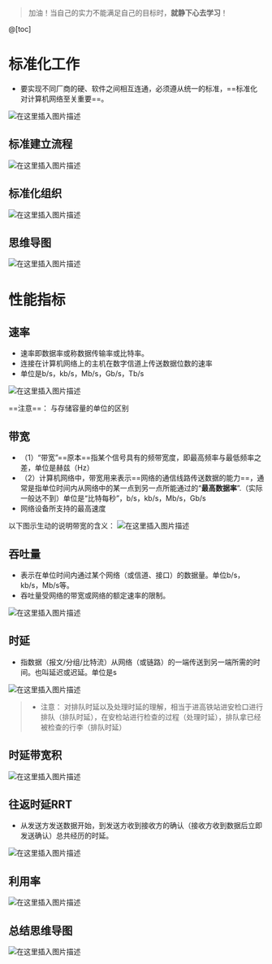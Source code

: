 ﻿> 加油！当自己的实力不能满足自己的目标时，**就静下心去学习**！

@[toc]
# 标准化工作
- 要实现不同厂商的硬、软件之间相互连通，必须遵从统一的标准，==标准化对计算机网络至关重要==。

![在这里插入图片描述](https://img-blog.csdnimg.cn/20210719111255749.png?x-oss-process=image/watermark,type_ZmFuZ3poZW5naGVpdGk,shadow_10,text_aHR0cHM6Ly9ibG9nLmNzZG4ubmV0L1F1YW50dW1Zb3U=,size_16,color_FFFFFF,t_70)
## 标准建立流程
![在这里插入图片描述](https://img-blog.csdnimg.cn/20210719111505610.png?x-oss-process=image/watermark,type_ZmFuZ3poZW5naGVpdGk,shadow_10,text_aHR0cHM6Ly9ibG9nLmNzZG4ubmV0L1F1YW50dW1Zb3U=,size_16,color_FFFFFF,t_70)
## 标准化组织
![在这里插入图片描述](https://img-blog.csdnimg.cn/20210719111638195.png?x-oss-process=image/watermark,type_ZmFuZ3poZW5naGVpdGk,shadow_10,text_aHR0cHM6Ly9ibG9nLmNzZG4ubmV0L1F1YW50dW1Zb3U=,size_16,color_FFFFFF,t_70)
## 思维导图
![在这里插入图片描述](https://img-blog.csdnimg.cn/20210719111803432.png?x-oss-process=image/watermark,type_ZmFuZ3poZW5naGVpdGk,shadow_10,text_aHR0cHM6Ly9ibG9nLmNzZG4ubmV0L1F1YW50dW1Zb3U=,size_16,color_FFFFFF,t_70)
# 性能指标
## 速率
- 速率即数据率或称数据传输率或比特率。
- 连接在计算机网络上的主机在数字信道上传送数据位数的速率
- 单位是b/s，kb/s，Mb/s，Gb/s，Tb/s

![在这里插入图片描述](https://img-blog.csdnimg.cn/2021071911242142.png?x-oss-process=image/watermark,type_ZmFuZ3poZW5naGVpdGk,shadow_10,text_aHR0cHM6Ly9ibG9nLmNzZG4ubmV0L1F1YW50dW1Zb3U=,size_16,color_FFFFFF,t_70)

==注意==： 与存储容量的单位的区别

## 带宽
- （1）“带宽”==原本==指某个信号具有的频带宽度，即最高频率与最低频率之差，单位是赫兹（Hz）
- （2）计算机网络中，带宽用来表示==网络的通信线路传送数据的能力==，通常是指单位时间内从网络中的某一点到另一点所能通过的“**最高数据率**”.（实际一般达不到）单位是“比特每秒”，b/s，kb/s，Mb/s，Gb/s
- 网络设备所支持的最高速度

以下图示生动的说明带宽的含义：
![在这里插入图片描述](https://img-blog.csdnimg.cn/20210719113413455.png?x-oss-process=image/watermark,type_ZmFuZ3poZW5naGVpdGk,shadow_10,text_aHR0cHM6Ly9ibG9nLmNzZG4ubmV0L1F1YW50dW1Zb3U=,size_16,color_FFFFFF,t_70)

## 吞吐量
- 表示在单位时间内通过某个网络（或信道、接口）的数据量。单位b/s，kb/s，Mb/s等。
- 吞吐量受网络的带宽或网络的额定速率的限制。

![在这里插入图片描述](https://img-blog.csdnimg.cn/20210719114253718.png?x-oss-process=image/watermark,type_ZmFuZ3poZW5naGVpdGk,shadow_10,text_aHR0cHM6Ly9ibG9nLmNzZG4ubmV0L1F1YW50dW1Zb3U=,size_16,color_FFFFFF,t_70)
## 时延
- 指数据（报文/分组/比特流）从网络（或链路）的一端传送到另一端所需的时间。也叫延迟或迟延。单位是s
 
 
![在这里插入图片描述](https://img-blog.csdnimg.cn/20210720083532121.png?x-oss-process=image/watermark,type_ZmFuZ3poZW5naGVpdGk,shadow_10,text_aHR0cHM6Ly9ibG9nLmNzZG4ubmV0L1F1YW50dW1Zb3U=,size_16,color_FFFFFF,t_70)

> - 注意： 对排队时延以及处理时延的理解，相当于进高铁站进安检口进行排队（排队时延），在安检站进行检查的过程（处理时延），排队拿已经被检查的行李（排队时延）

## 时延带宽积
![在这里插入图片描述](https://img-blog.csdnimg.cn/20210720084047820.png?x-oss-process=image/watermark,type_ZmFuZ3poZW5naGVpdGk,shadow_10,text_aHR0cHM6Ly9ibG9nLmNzZG4ubmV0L1F1YW50dW1Zb3U=,size_16,color_FFFFFF,t_70)
## 往返时延RRT
- 从发送方发送数据开始，到发送方收到接收方的确认（接收方收到数据后立即发送确认）总共经历的时延。

![在这里插入图片描述](https://img-blog.csdnimg.cn/20210720090913788.png?x-oss-process=image/watermark,type_ZmFuZ3poZW5naGVpdGk,shadow_10,text_aHR0cHM6Ly9ibG9nLmNzZG4ubmV0L1F1YW50dW1Zb3U=,size_16,color_FFFFFF,t_70)
## 利用率
![在这里插入图片描述](https://img-blog.csdnimg.cn/20210720091116543.png?x-oss-process=image/watermark,type_ZmFuZ3poZW5naGVpdGk,shadow_10,text_aHR0cHM6Ly9ibG9nLmNzZG4ubmV0L1F1YW50dW1Zb3U=,size_16,color_FFFFFF,t_70)

## 总结思维导图
![在这里插入图片描述](https://img-blog.csdnimg.cn/20210720091320980.png?x-oss-process=image/watermark,type_ZmFuZ3poZW5naGVpdGk,shadow_10,text_aHR0cHM6Ly9ibG9nLmNzZG4ubmV0L1F1YW50dW1Zb3U=,size_16,color_FFFFFF,t_70)

